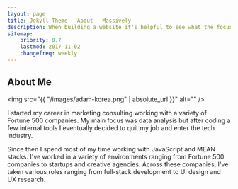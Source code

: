 ```yaml
---
layout: page
title: Jekyll Theme - About - Massively
description: When building a website it's helpful to see what the focus of your site is. This page is an example of how to show a website's focus.
sitemap:
    priority: 0.7
    lastmod: 2017-11-02
    changefreq: weekly
---
```

## About Me

<span class="image left"><img src="{{ "/images/adam-korea.png" | absolute_url }}" alt="" /></span>

I started my career in marketing consulting working with a variety of Fortune 500 companies. My main focus was data analysis but after coding a few internal tools I eventually decided to quit my job and enter the tech industry.

Since then I spend most of my time working with JavaScript and MEAN stacks. I've worked in a variety of environments ranging from Fortune 500 companies to startups and creative agencies. Across these companies, I've taken various roles ranging from full-stack development to UI design and UX research.
